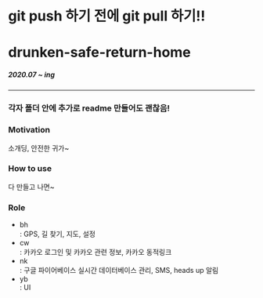 # git push 하기 전에 git pull 하기!!
# drunken-safe-return-home
##### 2020.07 ~ ing
--------------------------
### 각자 폴더 안에 추가로 readme 만들어도 괜찮음!

### Motivation
 소개딩, 안전한 귀가~
 
### How to use
 다 만들고 나면~

### Role
+ bh   
: GPS, 길 찾기, 지도, 설정
+ cw   
: 카카오 로그인 및 카카오 관련 정보, 카카오 동적링크
+ nk   
: 구글 파이어베이스 실시간 데이터베이스 관리, SMS, heads up 알림 
+ yb   
: UI
